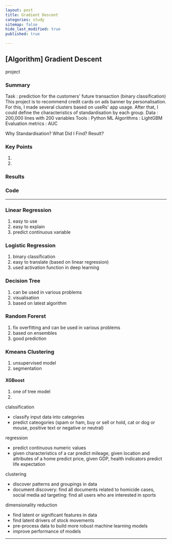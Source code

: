 ```yaml
---
layout: post
title: Gradient Descent
categories: study
sitemap: false
hide_last_modified: true
published: true

---
```


## [Algorithm] Gradient Descent


project
### Summary
Task : prediction for the customers' future transaction (binary classification)
       This project is to recommend credit cards on ads banner by personalisation. For this, I made several clusters based on useRs' app usage. After that, I could define the characteristics of standardisation by each group.
Data : 200,000 lines with 200 variables
Tools : Python
ML Algorithms : LightGBM
Evaluation metrics : AUC

Why Standardisation?
What Did I Find?
Result?

### Key Points
1. 
2.

### Results

### Code
----

### Linear Regression
1. easy to use
2. easy to explain
3. predict continuous variable

### Logistic Regression
1. binary classification
2. easy to translate (based on linear regression)
3. used activation function in deep learning 

### Decision Tree
1. can be used in various problems
2. visualisation
3. based on latest algorithm 

### Random Forerst
1. fix overfitting and can be used in various problems
2. based on ensembles
3. good prediction

### Kmeans Clustering
1. unsupervised model
2. segmentation

#### XGBoost
1. one of tree model
2. 



clalssification 
- classify input data into categories
- predict cateogories (spam or ham, buy or sell or hold, cat or dog or mouse, positive text or negative or neutral)

regression 
- predict continuous numeric values
- given characteristics of a car predict mileage, given location and attributes of a home predict price, given GDP, health indicators predict life expectation

clustering 
- discover patterns and groupings in data
- document discovery: find all documents related to homicide cases, social media ad targeting: find all users who are interested in sports

dimensionality reduction 
- find latent or significant features in data
- find latent drivers of stock movements
- pre-process data to build more robust machine learning models
- improve performance of models

----
